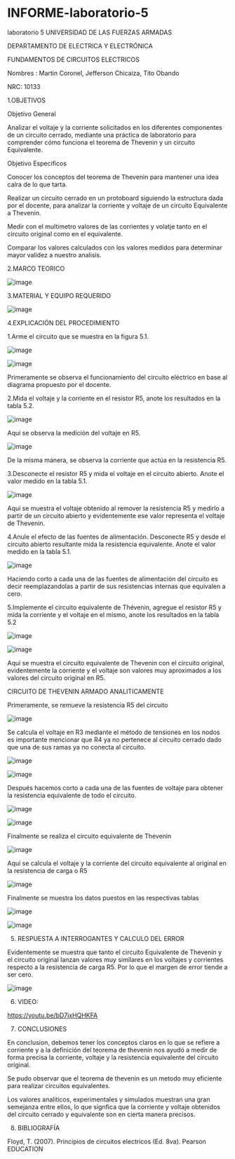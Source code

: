 # INFORME-laboratorio-5
laboratorio 5
UNIVERSIDAD DE LAS FUERZAS ARMADAS

DEPARTAMENTO DE ELECTRICA Y ELECTRÓNICA

FUNDAMENTOS DE CIRCUITOS ELECTRICOS

Nombres : Martin Coronel, Jefferson Chicaiza, Tito Obando

NRC: 10133

1.OBJETIVOS

Objetivo General

Analizar el voltaje y la corriente solicitados en los diferentes componentes de un circuito cerrado, mediante una práctica de laboratorio para comprender cómo funciona el teorema de Thevenin y un circuito Equivalente.

Objetivo Especificos

Conocer los conceptos del teorema de Thevenin para mantener una idea calra de lo que tarta.

Realizar un circuito cerrado en un protoboard siguiendo la estructura dada por el docente, para analizar la corriente y voltaje de un circuito Equivalente a Thevenin.

Medir con el multimetro valores de las corrientes y volatje tanto en el circuito original como en el equivalente.

Comparar los valores calculados con los valores medidos para determinar mayor validez a nuestro analisis.

2.MARCO TEORICO

![image](https://user-images.githubusercontent.com/84789271/178023377-9d6ef39b-5379-435e-b404-2b7f1eda6a25.png)

3.MATERIAL Y EQUIPO REQUERIDO

![image](https://user-images.githubusercontent.com/84789271/178023497-b7d50026-afe0-4b75-931a-93c7760482fb.png)

4.EXPLICACIÓN DEL PROCEDIMIENTO

1.Arme el circuito que se muestra en la figura 5.1.

![image](https://user-images.githubusercontent.com/84789271/178043851-c4047dfa-49ff-4d90-b4a3-52f2ff16acb6.png)

![image](https://user-images.githubusercontent.com/84789271/178043897-d7d2baf0-ff2b-4a50-bf9d-3701de52fc5d.png)

Primeramente se observa el funcionamiento del circuito eléctrico en base al diagrama propuesto por el docente.

2.Mida el voltaje y la corriente en el resistor R5, anote los resultados en la tabla 5.2.

![image](https://user-images.githubusercontent.com/84789271/178044143-158ef72f-ce4a-44a2-b8f6-02c88973828e.png)

Aquí se observa la medición del voltaje en R5.

![image](https://user-images.githubusercontent.com/84789271/178044262-a6b9f138-e394-4e18-8305-b8edad3797c8.png)

De la misma manera, se observa la corriente que actúa en la resistencia R5.

3.Desconecte el resistor R5 y mida el voltaje en el circuito abierto. Anote el valor medido en la tabla 5.1.

![image](https://user-images.githubusercontent.com/84789271/178044404-cb97c627-34b1-4ae0-8fb1-ad91c7b1193d.png)

Aquí se muestra el voltaje obtenido al remover la resistencia R5 y medirlo a partir de un circuito abierto y evidentemente ese valor representa el voltaje de Thevenin.

4.Anule el efecto de las fuentes de alimentación. Desconecte R5 y desde el circuito abierto resultante mida la resistencia equivalente. Anote el valor medido en la tabla 5.1.

![image](https://user-images.githubusercontent.com/84789271/178044598-324bb22d-dbdc-44be-af95-4e46369ad617.png)

Haciendo corto a cada una de las fuentes de alimentación del circuito es decir reemplazandolas a partir de sus resistencias internas que equivalen a cero.

5.Implemente el circuito equivalente de Thévenin, agregue el resistor R5 y mida la corriente y el voltaje en el mismo, anote los resultados en la tabla 5.2

![image](https://user-images.githubusercontent.com/84789271/178045054-9f83977f-5a45-4707-9d3d-4f820ba3c6e1.png)

![image](https://user-images.githubusercontent.com/84789271/178045151-019c5a41-4615-4580-a4cf-e852a2aa3661.png)

Aquí se muestra el circuito equivalente de Thevenin con el circuito original, evidentemente la corriente y el voltaje son valores muy aproximados a los valores del circuito original en R5.

CIRCUITO DE THEVENIN ARMADO ANALITICAMENTE

Primeramente, se remueve la resistencia R5 del circuito

![image](https://user-images.githubusercontent.com/84789271/178045503-e9df517b-f12b-4882-aab1-95fc9f783e9e.png)

Se calcula el voltaje en R3 mediante el método de tensiones en los nodos es importante mencionar que R4 ya no pertenece al circuito cerrado dado que una de sus ramas ya no conecta al circuito.

![image](https://user-images.githubusercontent.com/84789271/178045750-64ada9cd-85f5-43bb-9376-fd09e6ed6b91.png)

![image](https://user-images.githubusercontent.com/84789271/178046942-4e1fbcbe-dde7-46e9-997f-786d5c743101.png)

Después hacemos corto a cada una de las fuentes de voltaje para obtener la resistencia equivalente de todo el circuito.

![image](https://user-images.githubusercontent.com/84789271/178024151-4f58133d-16f4-4663-b758-d11e16a42239.png)

![image](https://user-images.githubusercontent.com/84789271/178024187-67469215-5403-4bdf-b132-aacf3002977b.png)

Finalmente se realiza el circuito equivalente de Thevenin

![image](https://user-images.githubusercontent.com/84789271/178047198-777d3b85-a250-4c7f-9449-e66b0aebb172.png)

Aquí se calcula el voltaje y la corriente del circuito equivalente al original en la resistencia de carga o R5

![image](https://user-images.githubusercontent.com/84789271/178047646-2008474e-2474-4089-a353-942717feff8a.png)

Finalmente se muestra los datos puestos en las respectivas tablas

![image](https://user-images.githubusercontent.com/84789271/178048951-f8a3d6f9-9956-4b66-b523-e37826af5971.png)

![image](https://user-images.githubusercontent.com/84789271/178048984-c9c937b7-e0f1-413d-afea-39c7d9ab0af0.png)

5. RESPUESTA A INTERROGANTES Y CALCULO DEL ERROR

Evidentemente se muestra que tanto el circuito Equivalente de Thevenin y el circuito original lanzan valores muy similares en los voltajes y corrientes respecto a la resistencia de carga R5. Por lo que el margen de error tiende a ser cero.

![image](https://user-images.githubusercontent.com/84789271/178049407-87501b88-e605-4904-ad7e-0acf8bcc3756.png)

6. VIDEO:

https://youtu.be/bD7jxHQHKFA

7. CONCLUSIONES

En conclusion, debemos tener los conceptos claros en lo que se refiere a corriente y a la definición del teorema de thevenin nos ayudó a medir de forma precisa la corriente, voltaje y la resistencia equivalente del circuito original.

Se pudo observar que el teorema de thevenin es un metodo muy eficiente para realizar circuitos equivalentes.

Los valores analiticos, experimentales y simulados muestran una gran semejanza entre ellos, lo que signfica que la corriente y voltaje obtenidos del circuito cerrado y equivalente son en cierta manera precisos.

8. BIBLIOGRAFÍA

Floyd, T. (2007). Principios de circuitos electricos (Ed. 8va). Pearson EDUCATION

